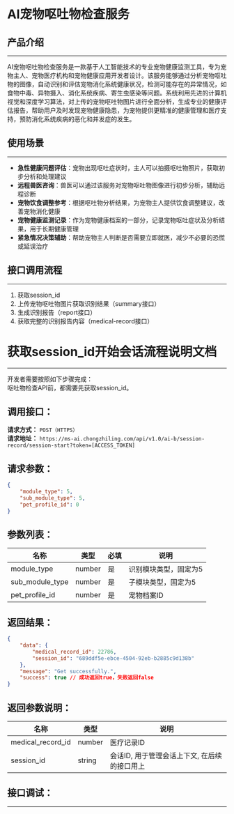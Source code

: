 # AI宠物呕吐物检查服务

## 产品介绍
---
AI宠物呕吐物检查服务是一款基于人工智能技术的专业宠物健康监测工具，专为宠物主人、宠物医疗机构和宠物健康应用开发者设计。该服务能够通过分析宠物呕吐物的图像，自动识别和评估宠物消化系统健康状况，检测可能存在的异常情况，如食物中毒、异物摄入、消化系统疾病、寄生虫感染等问题。系统利用先进的计算机视觉和深度学习算法，对上传的宠物呕吐物图片进行全面分析，生成专业的健康评估报告，帮助用户及时发现宠物健康隐患，为宠物提供更精准的健康管理和医疗支持，预防消化系统疾病的恶化和并发症的发生。

## 使用场景
---
- **急性健康问题评估**：宠物出现呕吐症状时，主人可以拍摄呕吐物照片，获取初步分析和处理建议
- **远程兽医咨询**：兽医可以通过该服务对宠物呕吐物图像进行初步分析，辅助远程诊断
- **宠物饮食调整参考**：根据呕吐物分析结果，为宠物主人提供饮食调整建议，改善宠物消化健康
- **宠物健康监测记录**：作为宠物健康档案的一部分，记录宠物呕吐症状及分析结果，用于长期健康管理
- **紧急情况决策辅助**：帮助宠物主人判断是否需要立即就医，减少不必要的恐慌或延误治疗

## 接口调用流程
---
1. 获取session_id
2. 上传宠物呕吐物图片获取识别结果（summary接口）
3. 生成识别报告（report接口）
4. 获取完整的识别报告内容（medical-record接口）

# 获取session_id开始会话流程说明文档

---
开发者需要按照如下步骤完成：
<br/>
呕吐物检查API前，都需要先获取session_id。

## 调用接口：
**请求方式：** `POST（HTTPS）`  
**请求地址：** `https://ms-ai.chongzhiling.com/api/v1.0/ai-b/session-record/session-start?token=[ACCESS_TOKEN]`

## 请求参数：
```json
{
    "module_type": 5, 
    "sub_module_type": 5, 
    "pet_profile_id": 0
}
```


## 参数列表：

| 名称            | 类型   | 必填 | 说明                  |
| --------------- | ------ | ---- | --------------------- |
| module_type     | number | 是   | 识别模块类型，固定为5 |
| sub_module_type | number | 是   | 子模块类型，固定为5   |
| pet_profile_id  | number | 是   | 宠物档案ID            |

## 返回结果：
```json
{
    "data": {
        "medical_record_id": 22786,
        "session_id": "689ddf5e-ebce-4504-92eb-b2885c9d138b"
    },
    "message": "Get successfully.",
    "success": true // 成功返回true，失败返回false
}
```

## 返回参数说明：
| 名称              | 类型   | 说明                                         |
| ----------------- | ------ | -------------------------------------------- |
| medical_record_id | number | 医疗记录ID                                   |
| session_id        | string | 会话ID, 用于管理会话上下文, 在后续的接口用上 |

## 接口调试：
---
<script setup>
import SwaggerUI from '../../../src/components/SwaggerUI.vue'
</script>

<ClientOnly>
  <SwaggerUI 
    tag="session"
    type="post"
    path="/session-record/session-start" 
  />
</ClientOnly>